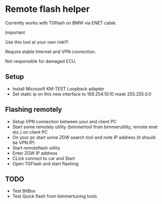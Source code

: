 # Remote flash helper

Currently works with TGflash on BMW via ENET cable.


>[!IMPORTANT]
>Use this tool at your own risk!!!
>
>Require stable Internet and VPN connection.
>
>Not responsible for damaged ECU.

## Setup

- Install Microsoft KM-TEST Loopback adapter
- Set static ip on this new interface to 169.254.10.10 mask 255.255.0.0
  
## Flashing remotely

- Setup VPN connection between your and client PC
- Start some remotely utility (bimmertool from bimmerutility, remote enet etc.) on client PC
- On your pc start some ZGW search tool and note IP address (it should be VPN IP)
- Start remoteflash utility
- Enter ZGW IP address
- CLick connect to car and Start
- Open TGFlash and start flashing

## TODO

- Test BitBox
- Test Quick flash from bimmertuning tools
